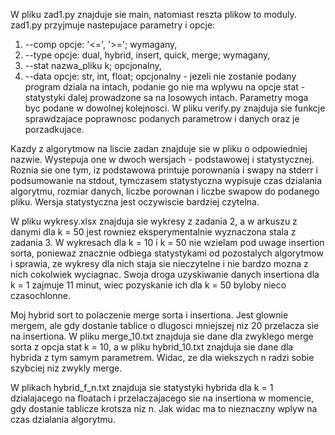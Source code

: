 W pliku zad1.py znajduje sie main, natomiast reszta plikow to moduly. zad1.py przyjmuje
nastepujace parametry i opcje:
1. --comp opcje: '<=', '>='; wymagany,
2. --type opcje: dual, hybrid, insert, quick, merge; wymagany,
3. --stat nazwa_pliku k; opcjonalny,
4. --data opcje: str, int, float; opcjonalny - jezeli nie zostanie podany program dziala na intach,
    podanie go nie ma wplywu na opcje stat - statystyki dalej prowadzone sa na losowych intach.
Parametry moga byc podane w dowolnej kolejnosci. W pliku verify.py znajduja sie funkcje sprawdzajace
poprawnosc podanych parametrow i danych oraz je porzadkujace.

Kazdy z algorytmow na liscie zadan znajduje sie w pliku o odpowiedniej nazwie. Wystepuja one
w dwoch wersjach - podstawowej i statystycznej. Roznia sie one tym, iz podstawowa printuje
porownania i swapy na stderr i podsumowanie na stdout, tymczasem statystyczna wypisuje
czas dzialania algorytmu, rozmiar danych, liczbe porownan i liczbe swapow do podanego pliku.
Wersja statystyczna jest oczywiscie bardziej czytelna.

W pliku wykresy.xlsx znajduja sie wykresy z zadania 2, a w arkuszu z danymi dla k = 50 jest
rowniez eksperymentalnie wyznaczona stala z zadania 3. W wykresach dla k = 10 i k = 50 nie
wzielam pod uwage insertion sorta, poniewaz znacznie odbiega statystykami od pozostalych algorytmow
i sprawia, ze wykresy dla nich staja sie nieczytelne i nie bardzo mozna z nich cokolwiek wyciagnac.
Swoja droga uzyskiwanie danych insertiona dla k = 1 zajmuje 11 minut, wiec pozyskanie ich dla
k = 50 byloby nieco czasochlonne.

Moj hybrid sort to polaczenie merge sorta i insertiona. Jest glownie mergem, ale gdy dostanie
tablice o dlugosci mniejszej niz 20 przelacza sie na insertiona. W pliku merge_10.txt znajduja sie
dane dla zwyklego merge sorta z opcja stat k = 10, a w pliku hybrid_10.txt znajduja sie dane dla
hybrida z tym samym parametrem. Widac, ze dla wiekszych n radzi sobie szybciej niz zwykly merge.

W plikach hybrid_f_n.txt znajduja sie statystyki hybrida dla k = 1 dzialajacego na floatach i 
przelaczajacego sie na insertiona w momencie, gdy dostanie tablicze krotsza niz n. Jak widac
ma to nieznaczny wplyw na czas dzialania algorytmu.
